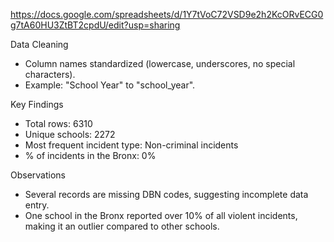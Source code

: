 https://docs.google.com/spreadsheets/d/1Y7tVoC72VSD9e2h2KcORvECG0g7tA60HU3ZtBT2cpdU/edit?usp=sharing

Data Cleaning
- Column names standardized (lowercase, underscores, no special characters).
- Example: "School Year" to "school_year".

Key Findings

- Total rows: 6310 
- Unique schools: 2272 
- Most frequent incident type: Non-criminal incidents  
- % of incidents in the Bronx: 0%  

Observations 
- Several records are missing DBN codes, suggesting incomplete data entry.
- One school in the Bronx reported over 10% of all violent incidents, making it an outlier compared to other schools.  

